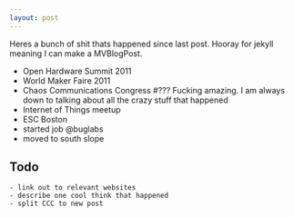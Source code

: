 ```yaml
---
layout: post
---
```


  Heres a bunch of shit thats happened since last post. Hooray for jekyll meaning I can make a MVBlogPost.

  - Open Hardware Summit 2011
  - World Maker Faire 2011
  - Chaos Communications Congress #???
    Fucking amazing. I am always down to talking about all the crazy stuff that happened
  - Internet of Things meetup
  - ESC Boston
  - started job @buglabs
  - moved to south slope

  Todo
  ----
    - link out to relevant websites
    - describe one cool think that happened
    - split CCC to new post
